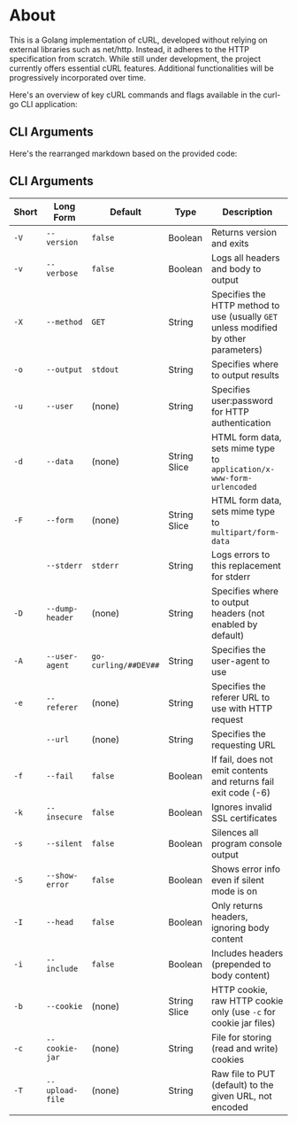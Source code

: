 # About
This is a Golang implementation of cURL, developed without relying on external libraries such as net/http. Instead, it adheres to the HTTP specification from scratch. While still under development, the project currently offers essential cURL features. Additional functionalities will be progressively incorporated over time.

Here's an overview of key cURL commands and flags available in the curl-go CLI application:

## CLI Arguments

Here's the rearranged markdown based on the provided code:

## CLI Arguments

| Short | Long Form       | Default              | Type         | Description                                                                          |
|-------|-----------------|----------------------|--------------|--------------------------------------------------------------------------------------|
| `-V`  | `--version`     | `false`              | Boolean      | Returns version and exits                                                            |
| `-v`  | `--verbose`     | `false`              | Boolean      | Logs all headers and body to output                                                  |
| `-X`  | `--method`      | `GET`                | String       | Specifies the HTTP method to use (usually `GET` unless modified by other parameters) |
| `-o`  | `--output`      | `stdout`             | String       | Specifies where to output results                                                    |
| `-u`  | `--user`        | (none)               | String       | Specifies user:password for HTTP authentication                                      |
| `-d`  | `--data`        | (none)               | String Slice | HTML form data, sets mime type to `application/x-www-form-urlencoded`                |
| `-F`  | `--form`        | (none)               | String Slice | HTML form data, sets mime type to `multipart/form-data`                              |
|       | `--stderr`      | `stderr`             | String       | Logs errors to this replacement for stderr                                           |
| `-D`  | `--dump-header` | (none)               | String       | Specifies where to output headers (not enabled by default)                           |
| `-A`  | `--user-agent`  | `go-curling/##DEV##` | String       | Specifies the user-agent to use                                                      |
| `-e`  | `--referer`     | (none)               | String       | Specifies the referer URL to use with HTTP request                                   |
|       | `--url`         | (none)               | String       | Specifies the requesting URL                                                         |
| `-f`  | `--fail`        | `false`              | Boolean      | If fail, does not emit contents and returns fail exit code (-6)                      |
| `-k`  | `--insecure`    | `false`              | Boolean      | Ignores invalid SSL certificates                                                     |
| `-s`  | `--silent`      | `false`              | Boolean      | Silences all program console output                                                  |
| `-S`  | `--show-error`  | `false`              | Boolean      | Shows error info even if silent mode is on                                           |
| `-I`  | `--head`        | `false`              | Boolean      | Only returns headers, ignoring body content                                          |
| `-i`  | `--include`     | `false`              | Boolean      | Includes headers (prepended to body content)                                         |
| `-b`  | `--cookie`      | (none)               | String Slice | HTTP cookie, raw HTTP cookie only (use `-c` for cookie jar files)                    |
| `-c`  | `--cookie-jar`  | (none)               | String       | File for storing (read and write) cookies                                            |
| `-T`  | `--upload-file` | (none)               | String       | Raw file to PUT (default) to the given URL, not encoded                              |